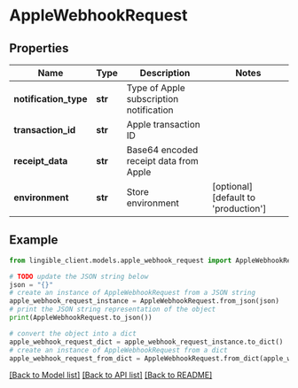 # AppleWebhookRequest


## Properties

Name | Type | Description | Notes
------------ | ------------- | ------------- | -------------
**notification_type** | **str** | Type of Apple subscription notification | 
**transaction_id** | **str** | Apple transaction ID | 
**receipt_data** | **str** | Base64 encoded receipt data from Apple | 
**environment** | **str** | Store environment | [optional] [default to 'production']

## Example

```python
from lingible_client.models.apple_webhook_request import AppleWebhookRequest

# TODO update the JSON string below
json = "{}"
# create an instance of AppleWebhookRequest from a JSON string
apple_webhook_request_instance = AppleWebhookRequest.from_json(json)
# print the JSON string representation of the object
print(AppleWebhookRequest.to_json())

# convert the object into a dict
apple_webhook_request_dict = apple_webhook_request_instance.to_dict()
# create an instance of AppleWebhookRequest from a dict
apple_webhook_request_from_dict = AppleWebhookRequest.from_dict(apple_webhook_request_dict)
```
[[Back to Model list]](../README.md#documentation-for-models) [[Back to API list]](../README.md#documentation-for-api-endpoints) [[Back to README]](../README.md)


